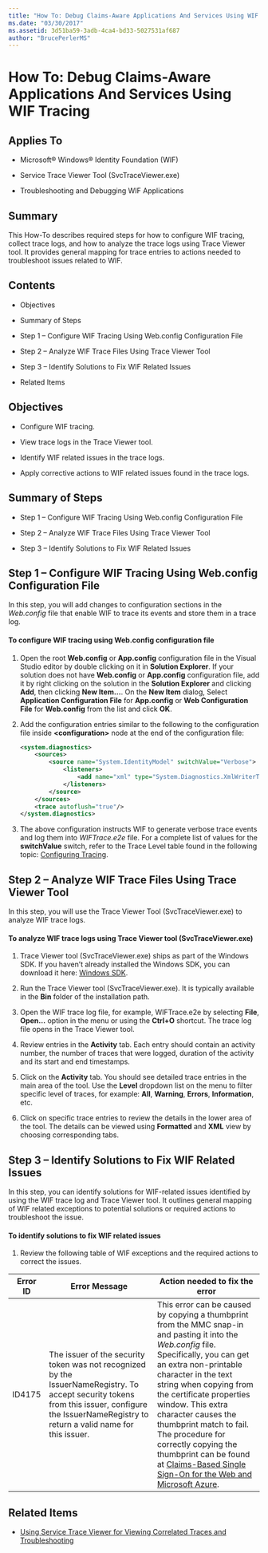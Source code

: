 ```yaml
---
title: "How To: Debug Claims-Aware Applications And Services Using WIF Tracing"
ms.date: "03/30/2017"
ms.assetid: 3d51ba59-3adb-4ca4-bd33-5027531af687
author: "BrucePerlerMS"
---
```

# How To: Debug Claims-Aware Applications And Services Using WIF Tracing
## Applies To  
  
- Microsoft® Windows® Identity Foundation (WIF)  
  
- Service Trace Viewer Tool (SvcTraceViewer.exe)  
  
- Troubleshooting and Debugging WIF Applications  
  
## Summary  
 This How-To describes required steps for how to configure WIF tracing, collect trace logs, and how to analyze the trace logs using Trace Viewer tool. It provides general mapping for trace entries to actions needed to troubleshoot issues related to WIF.  
  
## Contents  
  
- Objectives  
  
- Summary of Steps  
  
- Step 1 – Configure WIF Tracing Using Web.config Configuration File  
  
- Step 2 – Analyze WIF Trace Files Using Trace Viewer Tool  
  
- Step 3 – Identify Solutions to Fix WIF Related Issues  
  
- Related Items  
  
## Objectives  
  
- Configure WIF tracing.  
  
- View trace logs in the Trace Viewer tool.  
  
- Identify WIF related issues in the trace logs.  
  
- Apply corrective actions to WIF related issues found in the trace logs.  
  
## Summary of Steps  
  
- Step 1 – Configure WIF Tracing Using Web.config Configuration File  
  
- Step 2 – Analyze WIF Trace Files Using Trace Viewer Tool  
  
- Step 3 – Identify Solutions to Fix WIF Related Issues  
  
## Step 1 – Configure WIF Tracing Using Web.config Configuration File  
 In this step, you will add changes to configuration sections in the *Web.config* file that enable WIF to trace its events and store them in a trace log.  
  
#### To configure WIF tracing using Web.config configuration file  
  
1. Open the root **Web.config** or **App.config** configuration file in the Visual Studio editor by double clicking on it in **Solution Explorer**. If your solution does not have **Web.config** or **App.config** configuration file, add it by right clicking on the solution in the **Solution Explorer** and clicking **Add**, then clicking **New Item…**. On the **New Item** dialog, Select **Application Configuration File** for **App.config** or **Web Configuration File** for **Web.config** from the list and click **OK**.  
  
2. Add the configuration entries similar to the following to the configuration file inside **\<configuration>** node at the end of the configuration file:  
  
    ```xml  
    <system.diagnostics>  
        <sources>  
            <source name="System.IdentityModel" switchValue="Verbose">  
                <listeners>  
                    <add name="xml" type="System.Diagnostics.XmlWriterTraceListener" initializeData="WIFTrace.e2e"/>  
                </listeners>  
            </source>  
        </sources>  
        <trace autoflush="true"/>  
    </system.diagnostics>  
    ```  
  
3. The above configuration instructs WIF to generate verbose trace events and log them into *WIFTrace.e2e* file. For a complete list of values for the **switchValue** switch, refer to the Trace Level table found in the following topic: [Configuring Tracing](../wcf/diagnostics/tracing/configuring-tracing.md).  
  
## Step 2 – Analyze WIF Trace Files Using Trace Viewer Tool  
 In this step, you will use the Trace Viewer Tool (SvcTraceViewer.exe) to analyze WIF trace logs.  
  
#### To analyze WIF trace logs using Trace Viewer tool (SvcTraceViewer.exe)  
  
1. Trace Viewer tool (SvcTraceViewer.exe) ships as part of the Windows SDK. If you haven’t already installed the Windows SDK, you can download it here: [Windows SDK](https://www.microsoft.com/download/en/details.aspx?id=8279).  
  
2. Run the Trace Viewer tool (SvcTraceViewer.exe). It is typically available in the **Bin** folder of the installation path.  
  
3. Open the WIF trace log file, for example, WIFTrace.e2e by selecting **File**, **Open…** option in the menu or using the **Ctrl+O** shortcut. The trace log file opens in the Trace Viewer tool.  
  
4. Review entries in the **Activity** tab. Each entry should contain an activity number, the number of traces that were logged, duration of the activity and its start and end timestamps.  
  
5. Click on the **Activity** tab. You should see detailed trace entries in the main area of the tool. Use the **Level** dropdown list on the menu to filter specific level of traces, for example: **All**, **Warning**, **Errors**, **Information**, etc.  
  
6. Click on specific trace entries to review the details in the lower area of the tool. The details can be viewed using **Formatted** and **XML** view by choosing corresponding tabs.  
  
## Step 3 – Identify Solutions to Fix WIF Related Issues  
 In this step, you can identify solutions for WIF-related issues identified by using the WIF trace log and Trace Viewer tool. It outlines general mapping of WIF related exceptions to potential solutions or required actions to troubleshoot the issue.  
  
#### To identify solutions to fix WIF related issues  
  
1. Review the following table of WIF exceptions and the required actions to correct the issues.  
  
|**Error ID**|**Error Message**|**Action needed to fix the error**|  
|-|-|-|  
|ID4175|The issuer of the security token was not recognized by the IssuerNameRegistry.  To accept security tokens from this issuer, configure the IssuerNameRegistry to return a valid name for this issuer.|This error can be caused by copying a thumbprint from the MMC snap-in and pasting it into the *Web.config* file. Specifically, you can get an extra non-printable character in the text string when copying from the certificate properties window. This extra character causes the thumbprint match to fail. The procedure for correctly copying the thumbprint can be found at [Claims-Based Single Sign-On for the Web and Microsoft Azure](https://docs.microsoft.com/previous-versions/msp-n-p/ff359102%28v=pandp.10%29).|  
  
## Related Items  
  
- [Using Service Trace Viewer for Viewing Correlated Traces and Troubleshooting](../wcf/diagnostics/tracing/using-service-trace-viewer-for-viewing-correlated-traces-and-troubleshooting.md)
